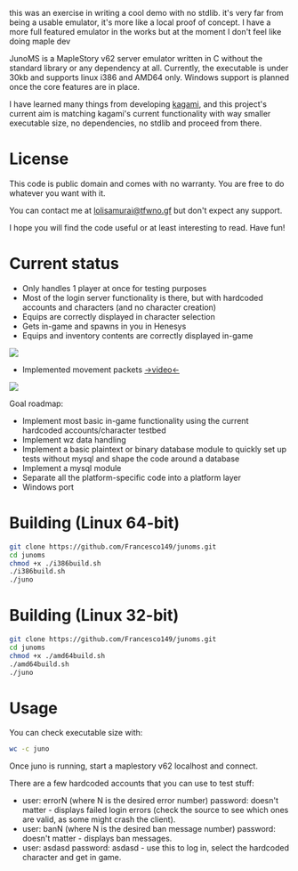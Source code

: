 this was an exercise in writing a cool demo with no stdlib. it's very far from being a usable
emulator, it's more like a local proof of concept. I have a more full featured emulator in the
works but at the moment I don't feel like doing maple dev

JunoMS is a MapleStory v62 server emulator written in C without the standard 
library or any dependency at all. Currently, the executable is under 30kb and 
supports linux i386 and AMD64 only. Windows support is planned once the core features are
in place.

I have learned many things from developing 
[kagami](https://github.com/Francesco149/kagami), and this project's current aim
is matching kagami's current functionality with way smaller executable size, 
no dependencies, no stdlib and proceed from there.

# License
This code is public domain and comes with no warranty. You are free
to do whatever you want with it.

You can contact me at
[lolisamurai@tfwno.gf](mailto:lolisamurai@tfwno.gf) but don't
expect any support.

I hope you will find the code useful or at least interesting to
read. Have fun!

# Current status

* Only handles 1 player at once for testing purposes
* Most of the login server functionality is there, but with hardcoded accounts 
  and characters (and no character creation)
* Equips are correctly displayed in character selection
* Gets in-game and spawns in you in Henesys
* Equips and inventory contents are correctly displayed in-game

![](http://hnng.moe/f/GmU)

* Implemented movement packets 
[->video<-](https://www.youtube.com/watch?v=dq9u9c4WoXM)

![](http://hnng.moe/f/Gqd)

Goal roadmap:
* Implement most basic in-game functionality using the current hardcoded 
  accounts/character testbed
* Implement wz data handling
* Implement a basic plaintext or binary database module to quickly set up tests
  without mysql and shape the code around a database
* Implement a mysql module
* Separate all the platform-specific code into a platform layer
* Windows port

# Building (Linux 64-bit)
```bash
git clone https://github.com/Francesco149/junoms.git
cd junoms
chmod +x ./i386build.sh
./i386build.sh
./juno
```

# Building (Linux 32-bit)
```bash
git clone https://github.com/Francesco149/junoms.git
cd junoms
chmod +x ./amd64build.sh
./amd64build.sh
./juno
```

# Usage
You can check executable size with:

```bash
wc -c juno
```

Once juno is running, start a maplestory v62 localhost and connect.

There are a few hardcoded accounts that you can use to test stuff:

* user: errorN (where N is the desired error number) password: doesn't matter - 
  displays failed login errors (check the source to see which ones are valid, as
  some might crash the client).
* user: banN (where N is the desired ban message number) password: doesn't 
  matter - displays ban messages.
* user: asdasd password: asdasd - use this to log in, select the hardcoded 
  character and get in game.
